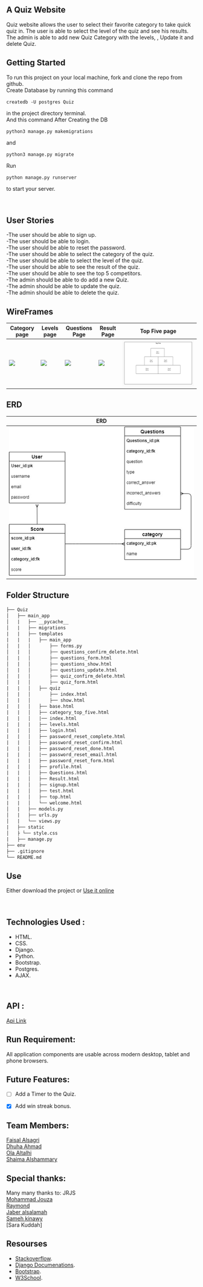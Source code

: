 ## A Quiz Website
Quiz website allows the user to select their favorite category to take quick quiz in. 
The user is able to select the level of the quiz and see his results.
The admin is able to add new Quiz Category with the levels, , Update it and delete Quiz.
<br>

## Getting Started
To run this project on your local machine, fork and clone the repo from github. <br>
Create Database by running this command 
```
createdb -U postgres Quiz
```
in the project directory terminal.<br>
And this command After Creating the DB
```
python3 manage.py makemigrations
``` 
and 
```
python3 manage.py migrate
```
Run 
```
python manage.py runserver
```
to start your server.<br>
<br><br>


## User Stories 
-The user should be able to sign up. <br>
-The user should be able to login. <br>
-The user should be able to reset the password.<br>
-The user should be able to select the category of the quiz.<br>
-The user should be able to select the level of the quiz.<br>
-The user should be able to see the result of the quiz.<br>
-The user should be able to see the top 5 competitors.<br>
-The admin should be able to do add a new Quiz.<br>
-The admin should be able to update the quiz.<br>
-The admin should be able to delete the quiz.<br>


## WireFrames
| Category page      | Levels page      | Questions Page      | Result Page      | Top Five page      
|------------|-------------|------------|-------------|------------
|<img src = "Images/categeory.jpeg" > | <img src = "Images/levels.jpeg" width="100%">| <img src = "Images/questions.jpeg" width="100%"> | <img src = "Images/result.jpeg" width="100%"> | <img src = "Images/Top Five.jpeg" width="100%">

## ERD 
| ERD        
|------------|
|<img src = "Images/ERD.jpg" height ="50%" width = "100%" >


## Folder Structure 
```
├── Quiz
│   ├── main_app
│   |   ├── __pycache__
│   |   ├── migrations
|   |   ├── templates
|   |   |   ├── main_app  
│   |   │       ├── forms.py
│   |   │       ├── questions_confirm_delete.html
│   |   │       ├── questions_form.html
│   |   │       ├── questions_show.html
│   |   │       ├── questions_update.html
│   |   │       ├── quiz_confirm_delete.html
│   |   │       ├── quiz_form.html           
|   |   │   ├── quiz    
│   |   │       ├── index.html
│   |   │       ├── show.html          
|   |   │   ├── base.html             
|   |   │   ├── category_top_five.html           
|   |   │   |── index.html
|   |   |   ├── levels.html            
|   |   │   ├── login.html             
|   |   │   ├── password_reset_complete.html             
|   |   │   ├── password_reset_confirm.html    
|   |   │   ├── password_reset_done.html   
|   |   │   |── password_reset_email.html
|   |   |   ├── password_reset_form.html           
|   |   │   ├── profile.html           
|   |   │   ├── Questions.html             
|   |   │   ├── Result.html      
|   |   │   ├── signup.html  
|   |   │   ├── test.html 
|   |   │   ├── top.html   
|   |   │   └── welcome.html
│   |   ├── models.py
│   |   ├── urls.py
│   |   └── views.py
|   ├── static
│   ├ └── style.css
|   ├── manage.py
├── env
├── .gitignore
└── README.md
```
## Use
Either download the project or [Use it online](https://brain-quizy.herokuapp.com/)
<br><br><br>

## Technologies Used :
- HTML.
- CSS.
- Django. 
- Python. 
- Bootstrap.
- Postgres.
- AJAX.

<br>

## API :
[Api Link](https://opentdb.com/api_config.php)

## Run Requirement:
All application components are usable across modern desktop, tablet and phone browsers.
<br>


## Future Features: 
- [ ] Add a Timer to the Quiz. 
- [x] Add win streak bonus. 
 


## Team Members:
[Faisal Alsagri](https://git.generalassemb.ly/faisalabdulaziz)\
[Dhuha Ahmad](https://git.generalassemb.ly/dhuhaahmad)\
[Ola Altalhi](https://git.generalassemb.ly/olaaltalhi)\
[Shaima Alshammary](https://git.generalassemb.ly/shaimacs)

## Special thanks:
Many many thanks to: JRJS\
[Mohammad Jouza](https://git.generalassemb.ly/MohammadJouza)\
[Raymond](https://git.generalassemb.ly/raymond)\
[Jaber alsalamah](https://git.generalassemb.ly/jaberalsalamah)\
[Sameh kinawy](https://git.generalassemb.ly/samehkinawy)\
[Sara Kuddah]


## Resourses 
- [Stackoverflow](https://stackoverflow.com/).
- [Django Documenations](https://docs.djangoproject.com/en/3.1/).
- [Bootstrap](https://getbootstrap.com/).
- [W3School](w3schools.com/).
